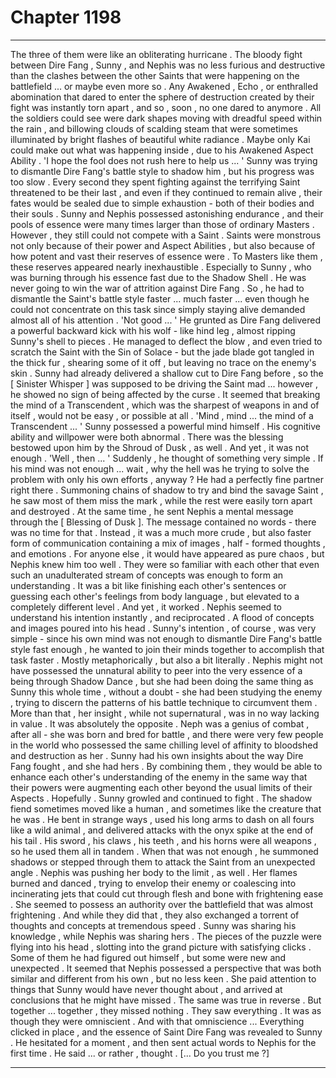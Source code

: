 
# Chapter 1198


---

The three of them were like an obliterating hurricane . The bloody fight between Dire Fang , Sunny , and Nephis was no less furious and destructive than the clashes between the other Saints that were happening on the battlefield ... or maybe even more so .
Any Awakened , Echo , or enthralled abomination that dared to enter the sphere of destruction created by their fight was instantly torn apart , and so , soon , no one dared to anymore .
All the soldiers could see were dark shapes moving with dreadful speed within the rain , and billowing clouds of scalding steam that were sometimes illuminated by bright flashes of beautiful white radiance .
Maybe only Kai could make out what was happening inside , due to his Awakened Aspect Ability .
'I hope the fool does not rush here to help us ... '
Sunny was trying to dismantle Dire Fang's battle style to shadow him , but his progress was too slow .
Every second they spent fighting against the terrifying Saint threatened to be their last , and even if they continued to remain alive , their fates would be sealed due to simple exhaustion - both of their bodies and their souls .
Sunny and Nephis possessed astonishing endurance , and their pools of essence were many times larger than those of ordinary Masters . However , they still could not compete with a Saint .
Saints were monstrous not only because of their power and Aspect Abilities , but also because of how potent and vast their reserves of essence were . To Masters like them , these reserves appeared nearly inexhaustible .
Especially to Sunny , who was burning through his essence fast due to the Shadow Shell . He was never going to win the war of attrition against Dire Fang .
So , he had to dismantle the Saint's battle style faster ... much faster ... even though he could not concentrate on this task since simply staying alive demanded almost all of his attention .
'Not good ... '
He grunted as Dire Fang delivered a powerful backward kick with his wolf - like hind leg , almost ripping Sunny's shell to pieces . He managed to deflect the blow , and even tried to scratch the Saint with the Sin of Solace - but the jade blade got tangled in the thick fur , shearing some of it off , but leaving no trace on the enemy's skin .
Sunny had already delivered a shallow cut to Dire Fang before , so the [ Sinister Whisper ] was supposed to be driving the Saint mad ... however , he showed no sign of being affected by the curse .
It seemed that breaking the mind of a Transcendent , which was the sharpest of weapons in and of itself , would not be easy , or possible at all .
'Mind , mind ... the mind of a Transcendent ... '
Sunny possessed a powerful mind himself . His cognitive ability and willpower were both abnormal . There was the blessing bestowed upon him by the Shroud of Dusk , as well .
And yet , it was not enough .
'Well , then ... '
Suddenly , he thought of something very simple .
If his mind was not enough ... wait , why the hell was he trying to solve the problem with only his own efforts , anyway ?
He had a perfectly fine partner right there .
Summoning chains of shadow to try and bind the savage Saint , he saw most of them miss the mark , while the rest were easily torn apart and destroyed .
At the same time , he sent Nephis a mental message through the [ Blessing of Dusk ].
The message contained no words - there was no time for that . Instead , it was a much more crude , but also faster form of communication containing a mix of images , half - formed thoughts , and emotions .
For anyone else , it would have appeared as pure chaos , but Nephis knew him too well . They were so familiar with each other that even such an unadulterated stream of concepts was enough to form an understanding .
It was a bit like finishing each other's sentences or guessing each other's feelings from body language , but elevated to a completely different level .
And yet , it worked .
Nephis seemed to understand his intention instantly , and reciprocated .
A flood of concepts and images poured into his head .
Sunny's intention , of course , was very simple - since his own mind was not enough to dismantle Dire Fang's battle style fast enough , he wanted to join their minds together to accomplish that task faster . Mostly metaphorically , but also a bit literally .
Nephis might not have possessed the unnatural ability to peer into the very essence of a being through Shadow Dance , but she had been doing the same thing as Sunny this whole time , without a doubt - she had been studying the enemy , trying to discern the patterns of his battle technique to circumvent them . More than that , her insight , while not supernatural , was in no way lacking in value .
It was absolutely the opposite . Neph was a genius of combat , after all - she was born and bred for battle , and there were very few people in the world who possessed the same chilling level of affinity to bloodshed and destruction as her .
Sunny had his own insights about the way Dire Fang fought , and she had hers . By combining them , they would be able to enhance each other's understanding of the enemy in the same way that their powers were augmenting each other beyond the usual limits of their Aspects .
Hopefully .
Sunny growled and continued to fight . The shadow fiend sometimes moved like a human , and sometimes like the creature that he was . He bent in strange ways , used his long arms to dash on all fours like a wild animal , and delivered attacks with the onyx spike at the end of his tail .
His sword , his claws , his teeth , and his horns were all weapons , so he used them all in tandem .
When that was not enough , he summoned shadows or stepped through them to attack the Saint from an unexpected angle .
Nephis was pushing her body to the limit , as well . Her flames burned and danced , trying to envelop their enemy or coalescing into incinerating jets that could cut through flesh and bone with frightening ease . She seemed to possess an authority over the battlefield that was almost frightening .
And while they did that , they also exchanged a torrent of thoughts and concepts at tremendous speed .
Sunny was sharing his knowledge , while Nephis was sharing hers .
The pieces of the puzzle were flying into his head , slotting into the grand picture with satisfying clicks .
Some of them he had figured out himself , but some were new and unexpected . It seemed that Nephis possessed a perspective that was both similar and different from his own , but no less keen . She paid attention to things that Sunny would have never thought about , and arrived at conclusions that he might have missed .
The same was true in reverse .
But together ... together , they missed nothing . They saw everything .
It was as though they were omniscient .
And with that omniscience ...
Everything clicked in place , and the essence of Saint Dire Fang was revealed to Sunny .
He hesitated for a moment , and then sent actual words to Nephis for the first time .
He said ... or rather , thought .
[... Do you trust me ?]

---

